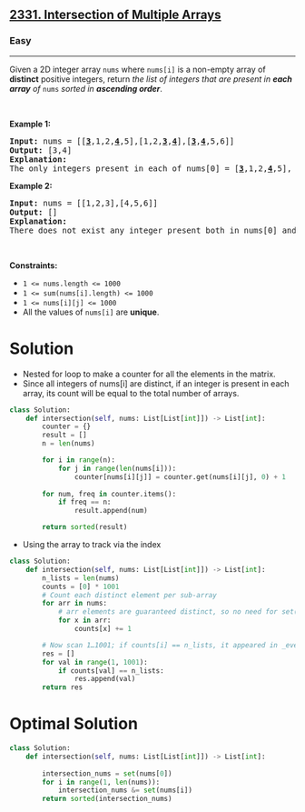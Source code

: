 <h2><a href="https://leetcode.com/problems/intersection-of-multiple-arrays">2331. Intersection of Multiple Arrays</a></h2><h3>Easy</h3><hr>Given a 2D integer array <code>nums</code> where <code>nums[i]</code> is a non-empty array of <strong>distinct</strong> positive integers, return <em>the list of integers that are present in <strong>each array</strong> of</em> <code>nums</code><em> sorted in <strong>ascending order</strong></em>.
<p>&nbsp;</p>
<p><strong class="example">Example 1:</strong></p>

<pre>
<strong>Input:</strong> nums = [[<u><strong>3</strong></u>,1,2,<u><strong>4</strong></u>,5],[1,2,<u><strong>3</strong></u>,<u><strong>4</strong></u>],[<u><strong>3</strong></u>,<u><strong>4</strong></u>,5,6]]
<strong>Output:</strong> [3,4]
<strong>Explanation:</strong> 
The only integers present in each of nums[0] = [<u><strong>3</strong></u>,1,2,<u><strong>4</strong></u>,5], nums[1] = [1,2,<u><strong>3</strong></u>,<u><strong>4</strong></u>], and nums[2] = [<u><strong>3</strong></u>,<u><strong>4</strong></u>,5,6] are 3 and 4, so we return [3,4].</pre>

<p><strong class="example">Example 2:</strong></p>

<pre>
<strong>Input:</strong> nums = [[1,2,3],[4,5,6]]
<strong>Output:</strong> []
<strong>Explanation:</strong> 
There does not exist any integer present both in nums[0] and nums[1], so we return an empty list [].
</pre>

<p>&nbsp;</p>
<p><strong>Constraints:</strong></p>

<ul>
	<li><code>1 &lt;= nums.length &lt;= 1000</code></li>
	<li><code>1 &lt;= sum(nums[i].length) &lt;= 1000</code></li>
	<li><code>1 &lt;= nums[i][j] &lt;= 1000</code></li>
	<li>All the values of <code>nums[i]</code> are <strong>unique</strong>.</li>
</ul>


# Solution 
* Nested for loop to make a counter for all the elements in the matrix. 
* Since all integers of nums[i] are distinct, if an integer is present in each array, its count will be equal to the total number of arrays.

```python
class Solution:
    def intersection(self, nums: List[List[int]]) -> List[int]:
        counter = {}
        result = []
        n = len(nums)

        for i in range(n):
            for j in range(len(nums[i])):
                counter[nums[i][j]] = counter.get(nums[i][j], 0) + 1
        
        for num, freq in counter.items():
            if freq == n:
                result.append(num)

        return sorted(result)
```
* Using the array to track via the index 

```python
class Solution:
    def intersection(self, nums: List[List[int]]) -> List[int]:
        n_lists = len(nums)
        counts = [0] * 1001
        # Count each distinct element per sub-array
        for arr in nums:
            # arr elements are guaranteed distinct, so no need for set(arr)
            for x in arr:
                counts[x] += 1

        # Now scan 1…1001; if counts[i] == n_lists, it appeared in _every_ list
        res = []
        for val in range(1, 1001):
            if counts[val] == n_lists:
                res.append(val)
        return res
```

# Optimal Solution 
```python
class Solution:
    def intersection(self, nums: List[List[int]]) -> List[int]:
        
        intersection_nums = set(nums[0])
        for i in range(1, len(nums)):
            intersection_nums &= set(nums[i])
        return sorted(intersection_nums)
```
